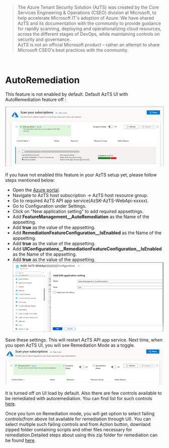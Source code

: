 > The Azure Tenant Security Solution (AzTS) was created by the Core Services Engineering & Operations (CSEO) division at Microsoft, to help accelerate Microsoft IT's adoption of Azure. We have shared AzTS and its documentation with the community to provide guidance for rapidly scanning, deploying and operationalizing cloud resources, across the different stages of DevOps, while maintaining controls on security and governance.
<br>AzTS is not an official Microsoft product – rather an attempt to share Microsoft CSEO's best practices with the community.
<br>

# AutoRemediation
This feature is not enabled by default. Default AzTS UI with AutoRemediation feature off :

![UIWithAutoRediationDisabled](../Images/04_DefaultUIWithAutoRemediationDisabled.png)

If you have not enabled this feature in your AzTS setup yet, please follow steps mentioned below:

- Open the [Azure portal](https://portal.azure.com/).
- Navigate to AzTS host subscription -> AzTS host resource group.
- Go to required AzTS API app service(AzSK-AzTS-WebApi-xxxxx).
- Go to Configuration under Settings.
- Click on "New application setting" to add required appsettings.
- Add **FeatureManagement__AutoRemediation** as the Name of the appsetting.
- Add **true** as the value of the appsetting.
- Add **RemediationFeatureConfiguration__IsEnabled** as the Name of the appsetting.
- Add **true** as the value of the appsetting.
- Add **UIConfigurations__RemediationFeatureConfiguration__IsEnabled** as the Name of the appsetting.
- Add **true** as the value of the appsetting.
![AddConfig](../Images/04_AddCofigForAutoRemediation.png)

Save these settings. This will restart AzTS API app service. 
Next time, when you open AzTS UI, you will see Remediation Mode as a toggle.
![RemdiationMode](../Images/04_Autoremdiation_RemediationMode.png)

It is turned off on UI load by default. Also there are few controls available to be remediated with autoremediation. You can find list for such controls [here](../Scripts/RemediationScripts/ControlsEligibleForRemediationThroughUI.md).

Once you turn on Remediation mode, you will get option to select failing controls(from above list available for remediation through UI). You can select multiple such failing controls and from Action button, downlaod zipped folder containing scripts and other files necessary for remediation.Detailed steps about using this zip folder for remediation can be found [here](../Scripts/RemediationScripts/Instructions.pdf).

